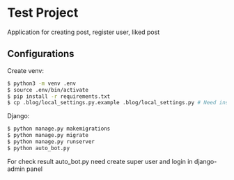 # Test Project
Application for creating post, register user, liked post

## Configurations

Create venv:
```sh
$ python3 -m venv .env
$ source .env/bin/activate
$ pip install -r requirements.txt
$ cp .blog/local_settings.py.example .blog/local_settings.py # Need insert api your Api key for hunter and clearbit
```

Django:
```sh
$ python manage.py makemigrations
$ python manage.py migrate
$ python manage.py runserver
$ python auto_bot.py
```
For check result auto_bot.py need create super user and login in django-admin panel
